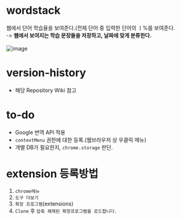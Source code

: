 # wordstack
웹에서 단어 학습율을 보여준다.(전체 단어 중 입력한 단어의 ㅣ%를 보여준다.<br>
-> **웹에서 보여지는 학습 문장들을 저장하고, 날짜에 맞게 분류한다.**<br><br>
![image](https://user-images.githubusercontent.com/16419202/71640949-5393b000-2cd7-11ea-988c-05d60a772eca.png)
<br>
# version-history
- 해당 Repository Wiki 참고

# to-do
- Google 번역 API 적용
- `contextMenu` 권한에 대한 등록.(웹브라우저 상 우클릭 메뉴)
- 개별 DB가 필요한지, `chrome.storage` 판단.

# extension 등록방법
1. `chrome메뉴`
2. `도구 더보기`
3. `확장 프로그램`(extensions)
4. `Clone` 후 `압축 해제된 확장프로그램을 로드합니다.`
